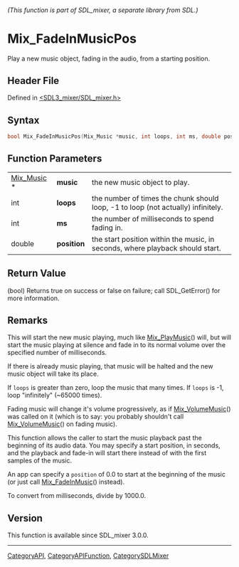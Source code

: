 ###### (This function is part of SDL_mixer, a separate library from SDL.)
# Mix_FadeInMusicPos

Play a new music object, fading in the audio, from a starting position.

## Header File

Defined in [<SDL3_mixer/SDL_mixer.h>](https://github.com/libsdl-org/SDL_mixer/blob/main/include/SDL3_mixer/SDL_mixer.h)

## Syntax

```c
bool Mix_FadeInMusicPos(Mix_Music *music, int loops, int ms, double position);
```

## Function Parameters

|                          |              |                                                                                  |
| ------------------------ | ------------ | -------------------------------------------------------------------------------- |
| [Mix_Music](Mix_Music) * | **music**    | the new music object to play.                                                    |
| int                      | **loops**    | the number of times the chunk should loop, -1 to loop (not actually) infinitely. |
| int                      | **ms**       | the number of milliseconds to spend fading in.                                   |
| double                   | **position** | the start position within the music, in seconds, where playback should start.    |

## Return Value

(bool) Returns true on success or false on failure; call SDL_GetError() for
more information.

## Remarks

This will start the new music playing, much like
[Mix_PlayMusic](Mix_PlayMusic)() will, but will start the music playing at
silence and fade in to its normal volume over the specified number of
milliseconds.

If there is already music playing, that music will be halted and the new
music object will take its place.

If `loops` is greater than zero, loop the music that many times. If `loops`
is -1, loop "infinitely" (~65000 times).

Fading music will change it's volume progressively, as if
[Mix_VolumeMusic](Mix_VolumeMusic)() was called on it (which is to say: you
probably shouldn't call [Mix_VolumeMusic](Mix_VolumeMusic)() on fading
music).

This function allows the caller to start the music playback past the
beginning of its audio data. You may specify a start position, in seconds,
and the playback and fade-in will start there instead of with the first
samples of the music.

An app can specify a `position` of 0.0 to start at the beginning of the
music (or just call [Mix_FadeInMusic](Mix_FadeInMusic)() instead).

To convert from milliseconds, divide by 1000.0.

## Version

This function is available since SDL_mixer 3.0.0.

----
[CategoryAPI](CategoryAPI), [CategoryAPIFunction](CategoryAPIFunction), [CategorySDLMixer](CategorySDLMixer)

